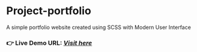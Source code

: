 # Project-portfolio
A simple portfolio website created using SCSS with Modern User Interface
### **👉 Live Demo URL:** <a href="https://scss-portfolio-pro.netlify.app/">***Visit here***</a>
